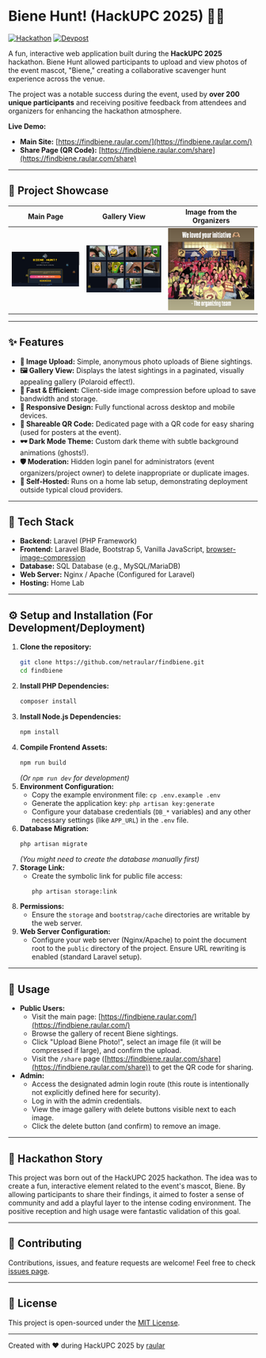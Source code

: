 # Biene Hunt! (HackUPC 2025) 🐝📸

[![Hackathon](https://img.shields.io/badge/Event-HackUPC%202025-blueviolet)](https://hackupc.com/)
[![Devpost](https://img.shields.io/badge/Devpost-Submission-003E54?logo=devpost)](https://devpost.com/software/find-biene) <!-- Added Devpost Badge -->

A fun, interactive web application built during the **HackUPC 2025** hackathon. Biene Hunt allowed participants to upload and view photos of the event mascot, "Biene," creating a collaborative scavenger hunt experience across the venue.

The project was a notable success during the event, used by **over 200 unique participants** and receiving positive feedback from attendees and organizers for enhancing the hackathon atmosphere.

**Live Demo:**
*   **Main Site:** [https://findbiene.raular.com/](https://findbiene.raular.com/)
*   **Share Page (QR Code):** [https://findbiene.raular.com/share](https://findbiene.raular.com/share)

---

## 📸 Project Showcase

| Main Page                                     | Gallery View                                      | Image from the Organizers                     |
| :--------------------------------------------: | :-----------------------------------------------: | :--------------------------------------: |
| ![Biene Hunt Main Page](/images/hero_banner.png) | ![Biene Hunt Gallery](/images/gallery.png) | ![Biene Hunt Organizers](/images/organizers.jpg) |

---

## ✨ Features

*   **📸 Image Upload:** Simple, anonymous photo uploads of Biene sightings.
*   **🖼️ Gallery View:** Displays the latest sightings in a paginated, visually appealing gallery (Polaroid effect!).
*   **🚀 Fast & Efficient:** Client-side image compression before upload to save bandwidth and storage.
*   **📱 Responsive Design:** Fully functional across desktop and mobile devices.
*   **🔗 Shareable QR Code:** Dedicated page with a QR code for easy sharing (used for posters at the event).
*   **🕶️ Dark Mode Theme:** Custom dark theme with subtle background animations (ghosts!).
*   **🛡️ Moderation:** Hidden login panel for administrators (event organizers/project owner) to delete inappropriate or duplicate images.
*   **💾 Self-Hosted:** Runs on a home lab setup, demonstrating deployment outside typical cloud providers.

---

## 🔧 Tech Stack

*   **Backend:** Laravel (PHP Framework)
*   **Frontend:** Laravel Blade, Bootstrap 5, Vanilla JavaScript, [browser-image-compression](https://github.com/Donaldcwl/browser-image-compression)
*   **Database:** SQL Database (e.g., MySQL/MariaDB)
*   **Web Server:** Nginx / Apache (Configured for Laravel)
*   **Hosting:** Home Lab

---

## ⚙️ Setup and Installation (For Development/Deployment)

1.  **Clone the repository:**
    ```bash
    git clone https://github.com/netraular/findbiene.git
    cd findbiene
    ```
2.  **Install PHP Dependencies:**
    ```bash
    composer install
    ```
3.  **Install Node.js Dependencies:**
    ```bash
    npm install
    ```
4.  **Compile Frontend Assets:**
    ```bash
    npm run build
    ```
    *(Or `npm run dev` for development)*
5.  **Environment Configuration:**
    *   Copy the example environment file: `cp .env.example .env`
    *   Generate the application key: `php artisan key:generate`
    *   Configure your database credentials (`DB_*` variables) and any other necessary settings (like `APP_URL`) in the `.env` file.
6.  **Database Migration:**
    ```bash
    php artisan migrate
    ```
    *(You might need to create the database manually first)*
7.  **Storage Link:**
    *   Create the symbolic link for public file access:
        ```bash
        php artisan storage:link
        ```
8.  **Permissions:**
    *   Ensure the `storage` and `bootstrap/cache` directories are writable by the web server.
9.  **Web Server Configuration:**
    *   Configure your web server (Nginx/Apache) to point the document root to the `public` directory of the project. Ensure URL rewriting is enabled (standard Laravel setup).

---

## 🚀 Usage

*   **Public Users:**
    *   Visit the main page: [https://findbiene.raular.com/](https://findbiene.raular.com/)
    *   Browse the gallery of recent Biene sightings.
    *   Click "Upload Biene Photo!", select an image file (it will be compressed if large), and confirm the upload.
    *   Visit the `/share` page ([https://findbiene.raular.com/share](https://findbiene.raular.com/share)) to get the QR code for sharing.
*   **Admin:**
    *   Access the designated admin login route (this route is intentionally not explicitly defined here for security).
    *   Log in with the admin credentials.
    *   View the image gallery with delete buttons visible next to each image.
    *   Click the delete button (and confirm) to remove an image.

---

## 🎉 Hackathon Story

This project was born out of the HackUPC 2025 hackathon. The idea was to create a fun, interactive element related to the event's mascot, Biene. By allowing participants to share their findings, it aimed to foster a sense of community and add a playful layer to the intense coding environment. The positive reception and high usage were fantastic validation of this goal.

---

## 🤝 Contributing

Contributions, issues, and feature requests are welcome! Feel free to check [issues page](https://github.com/netraular/findbiene/issues).

---

## 📜 License

This project is open-sourced under the [MIT License](LICENSE).

---

Created with ❤️ during HackUPC 2025 by [raular](https://raular.com)